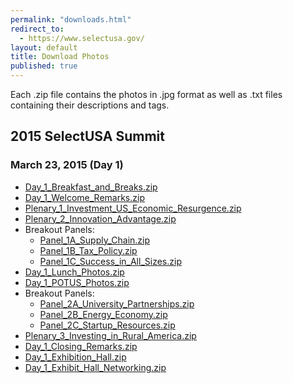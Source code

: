 ```yaml
---
permalink: "downloads.html"
redirect_to:
  - https://www.selectusa.gov/
layout: default
title: Download Photos
published: true
---
```


Each .zip file contains the photos in .jpg format as well as .txt files containing their descriptions and tags.

## 2015 SelectUSA Summit

### March 23, 2015 (Day 1)

* [Day_1_Breakfast_and_Breaks.zip](/documents/download/Day_1_Breakfast_and_Breaks.zip)
* [Day_1_Welcome_Remarks.zip](/documents/download/Day_1_Welcome_Remarks.zip)
* [Plenary_1_Investment_US_Economic_Resurgence.zip](/documents/download/Plenary_1_Investment_US_Economic_Resurgence.zip)
* [Plenary_2_Innovation_Advantage.zip](/documents/download/Plenary_2_Innovation_Advantage.zip)
* Breakout Panels:
  * [Panel_1A_Supply_Chain.zip](/documents/download/Panel_1A_Supply_Chain.zip)
  * [Panel_1B_Tax_Policy.zip](/documents/download/Panel_1B_Tax_Policy.zip)
  * [Panel_1C_Success_in_All_Sizes.zip](/documents/download/Panel_1C_Success_in_All_Sizes.zip)
* [Day_1_Lunch_Photos.zip](/documents/download/Day_1_Lunch_Photos.zip)
* [Day_1_POTUS_Photos.zip](/documents/download/Day_1_POTUS_Photos.zip)
* Breakout Panels:
  * [Panel_2A_University_Partnerships.zip](/documents/download/Panel_2A_University_Partnerships.zip)
  * [Panel_2B_Energy_Economy.zip](/documents/download/Panel_2B_Energy_Economy.zip)
  * [Panel_2C_Startup_Resources.zip](/documents/download/Panel_2C_Startup_Resources.zip)
* [Plenary_3_Investing_in_Rural_America.zip](/documents/download/Plenary_3_Investing_in_Rural_America.zip)
* [Day_1_Closing_Remarks.zip](/documents/download/Day_1_Closing_Remarks.zip)
* [Day_1_Exhibition_Hall.zip](/documents/download/Day_1_Exhibition_Hall.zip)
* [Day_1_Exhibit_Hall_Networking.zip](/documents/download/Day_1_Exhibit_Hall_Networking.zip)
